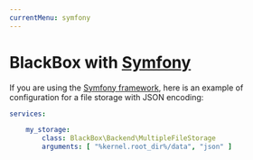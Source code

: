 ```yaml
---
currentMenu: symfony
---
```


# BlackBox with [Symfony](http://symfony.com/)

If you are using the [Symfony framework](http://symfony.com/), here is an example of configuration for a
file storage with JSON encoding:

```yaml
services:

    my_storage:
        class: BlackBox\Backend\MultipleFileStorage
        arguments: [ "%kernel.root_dir%/data", "json" ]

```
